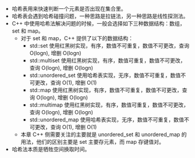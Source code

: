 - 哈希表用来快速判断一个元素是否出现在集合里。
- 哈希表会遇到哈希碰撞问题，一种思路是拉链法，另一种思路是线性探测法。
- C++ 中使用哈希法解决问题的时候，一般会选择如下三种数据结构：数组，set 和 map。
  - 对于 set 和 map，C++ 提供了以下的数据结构：
    - std::set 使用红黑树实现，有序，数值不可重复，数值不可更改，查询 O(logn), 增删 O(logn)
    - std::multiset 使用红黑树实现，有序，数值可重复，数值不可更改，查询 O(logn), 增删 O(logn)
    - std::unordered_set 使用哈希表实现，无序，数值不可重复，数值不可更改，查询 O(1), 增删 O(1)
    - std::map 使用红黑树实现，有序，数值不可重复，数值不可更改，查询 O(logn), 增删 O(logn)
    - std::multimap 使用红黑树实现，有序，数值可重复，数值不可更改，查询 O(logn), 增删 O(logn)
    - std::unordered_map 使用哈希表实现，无序，数值不可重复，数值不可更改，查询 O(1), 增删 O(1)
  - 本章 C++ 侧需要关注的主要就是 unordered_set 和 unordered_map 的用法，他们的区别主要是 set 主要存元素，而 map 存键值对。
- 哈希法本质是牺牲空间换取时间。